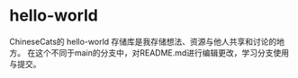 # hello-world
ChineseCats的 hello-world 存储库是我存储想法、资源与他人共享和讨论的地方。
在这个不同于main的分支中，对README.md进行编辑更改，学习分支使用与提交。
